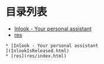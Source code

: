 
# 目录列表
* [Inlook - Your personal assistant
](InlookIsReleased.html)
* [res](res/index.html)


```mind:height=300,title=内容概要,color
* [Inlook - Your personal assistant
](InlookIsReleased.html)
* [res](res/index.html)
```

